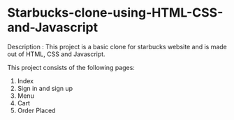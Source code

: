 # Starbucks-clone-using-HTML-CSS-and-Javascript

Description :
This project is a basic clone for starbucks website and is made out of HTML, CSS and Javascript.

This project consists of the following pages:
1. Index
2. Sign in and sign up
3. Menu
4. Cart
5. Order Placed
